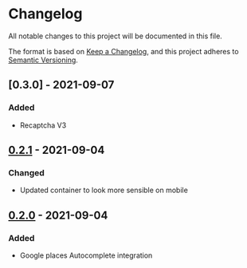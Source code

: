 # Changelog
All notable changes to this project will be documented in this file.

The format is based on [Keep a Changelog](https://keepachangelog.com/en/1.0.0/),
and this project adheres to [Semantic Versioning](https://semver.org/spec/v2.0.0.html).

## [0.3.0] - 2021-09-07

### Added
- Recaptcha V3

## [0.2.1] - 2021-09-04

### Changed
- Updated container to look more sensible on mobile

## [0.2.0] - 2021-09-04

### Added
- Google places Autocomplete integration

[0.2.1]: https://github.com/mujde-aze/nt-postman-view/compare/v0.2.1...v0.3.0
[0.2.1]: https://github.com/mujde-aze/nt-postman-view/compare/v0.2.0...v0.2.1
[0.2.0]: https://github.com/mujde-aze/nt-postman-view/compare/v0.2.0...HEAD
